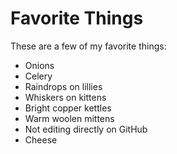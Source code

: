 # Favorite Things

These are a few of my favorite things:

- Onions
- Celery
- Raindrops on lillies
- Whiskers on kittens
- Bright copper kettles
- Warm woolen mittens
- Not editing directly on GitHub
- Cheese 